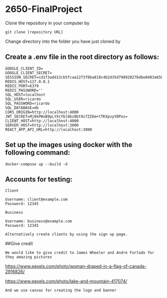 # 2650-FinalProject

Clone the repository in your computer by 
```
git clone [repository URL]
```
Change directory into the folder you have just cloned by

## Create a .env file in the root directory as follows:
```
GOOGLE_CLIENT_ID=
GOOGLE_CLIENT_SECRET=
SESSION_SECRET=cd1f3add13cb5fcaa12f3f8ba818c4b2d35d798920276dbe0483a6560f4cf31f57618a07d37e8676c597a425ba236c3137483fa16d6cf888e6c616e0898a85ac
REDIS_HOST=127.0.0.1
REDIS_PORT=6379
REDIS_PASSWORD=''
SQL_HOST=localhost
SQL_USER=ricardo
SQL_PASSWORD=ricardo
SQL_DATABASE=db
CORS_ORIGIN=http://localhost:4000
JWT_SECRET=Mj8kPWxB9pLYXcYbl8bz8bt9ifZIEm+tTKXpvyYDPos=
CLIENT_HOST=http://localhost:4000
SERVER_HOST=http://localhost:3000
REACT_APP_API_URL=http://localhost:3000
```

## Set up the images using docker with the following command:
```
docker-compose up --build -d
```

## Accounts for testing:
```
Client

Username: client@example.com
Password: 12345

Business

Username: business@example.com
Password: 12345

Alternatively create clients by using the sign up page.
```

##Give credit 
```
We would like to give credit to James Wheeler and Andre Furtado for they amazing pictures 
```
https://www.pexels.com/photo/woman-draped-in-a-flag-of-canada-2916826/

https://www.pexels.com/photo/lake-and-mountain-417074/
```
And we use canvas for creating the logo and banner 
```


